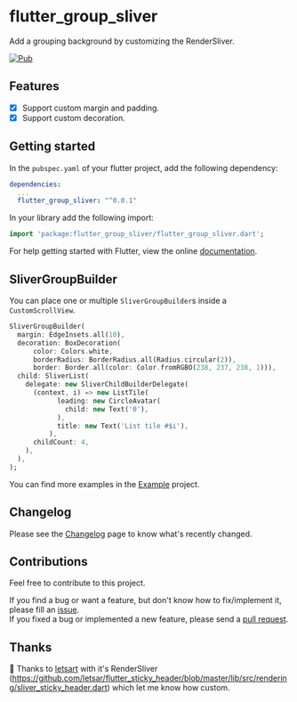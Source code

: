 # flutter_group_sliver

Add a grouping background by customizing the RenderSliver.

[![Pub](https://img.shields.io/pub/v/flutter_group_sliver.svg)](https://pub.dartlang.org/packages/flutter_group_sliver)

## Features

- [x] Support custom margin and padding.
- [x] Support custom decoration.
## Getting started

In the `pubspec.yaml` of your flutter project, add the following dependency:

```yaml
dependencies:
  ...
  flutter_group_sliver: "^0.0.1"
```

In your library add the following import:

```dart
import 'package:flutter_group_sliver/flutter_group_sliver.dart';
```

For help getting started with Flutter, view the online [documentation](https://flutter.io/).

## SliverGroupBuilder

You can place one or multiple `SliverGroupBuilder`s inside a `CustomScrollView`.

```dart
SliverGroupBuilder(
  margin: EdgeInsets.all(10),
  decoration: BoxDecoration(
      color: Colors.white,
      borderRadius: BorderRadius.all(Radius.circular(2)),
      border: Border.all(color: Color.fromRGBO(238, 237, 238, 1))),
  child: SliverList(
    delegate: new SliverChildBuilderDelegate(
      (context, i) => new ListTile(
            leading: new CircleAvatar(
              child: new Text('0'),
            ),
            title: new Text('List tile #$i'),
          ),
      childCount: 4,
    ),
  ),
);
```

You can find more examples in the [Example](https://github.com/mrdaios/flutter_group_sliver/tree/master/example) project.

## Changelog

Please see the [Changelog](https://github.com/mrdaios/flutter_group_sliver/blob/master/CHANGELOG.md) page to know what's recently changed.

## Contributions

Feel free to contribute to this project.

If you find a bug or want a feature, but don't know how to fix/implement it, please fill an [issue](https://github.com/mrdaios/flutter_group_sliverr/issues).  
If you fixed a bug or implemented a new feature, please send a [pull request](https://github.com/mrdaios/flutter_group_sliver/pulls).

## Thanks

:clap: Thanks to [letsart](https://github.com/letsart) with it's RenderSliver (https://github.com/letsar/flutter_sticky_header/blob/master/lib/src/rendering/sliver_sticky_header.dart) which let me know how custom.